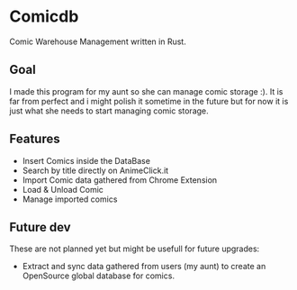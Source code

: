 # Comicdb
Comic Warehouse Management written in Rust.

## Goal

I made this program for my aunt so she can manage comic storage :). 
It is far from perfect and i might polish it sometime in the future but for now it is just what she needs to start managing comic storage. 

## Features

- Insert Comics inside the DataBase
- Search by title directly on AnimeClick.it
- Import Comic data gathered from Chrome Extension
- Load & Unload Comic 
- Manage imported comics


## Future dev
These are not planned yet but might be usefull for future upgrades:
-  Extract and sync data gathered from users (my aunt) to create an OpenSource global database for comics.

